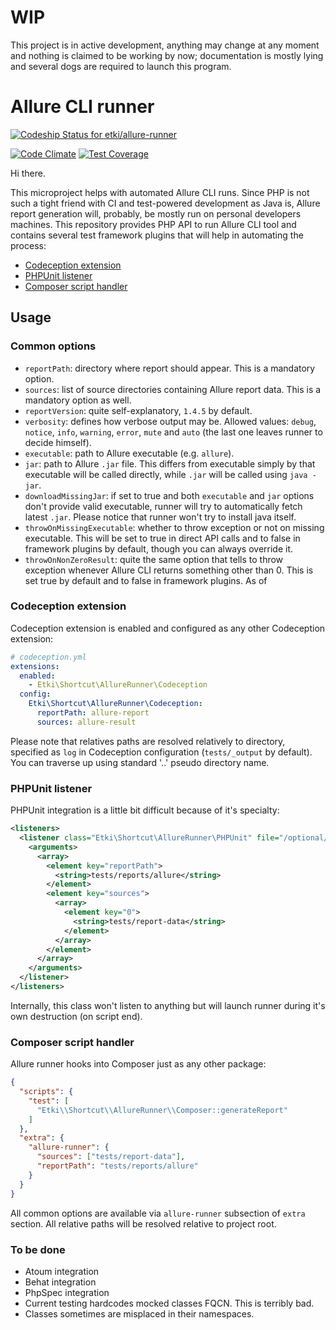# WIP

This project is in active development, anything may change at any moment and
nothing is claimed to be working by now; documentation is mostly lying and
several dogs are required to launch this program.

# Allure CLI runner

[ ![Codeship Status for etki/allure-runner](https://codeship.com/projects/70cc58f0-ecb6-0132-a083-1232bdb5f33c/status?branch=master)](https://codeship.com/projects/83798)

[![Code Climate](https://codeclimate.com/github/etki/allure-runner/badges/gpa.svg)](https://codeclimate.com/github/etki/allure-runner)
[![Test Coverage](https://codeclimate.com/github/etki/allure-runner/badges/coverage.svg)](https://codeclimate.com/github/etki/allure-runner/coverage)

Hi there.

This microproject helps with automated Allure CLI runs. Since PHP is not such a
tight friend with CI and test-powered development as Java is, Allure report
generation will, probably, be mostly run on personal developers machines. This
repository provides PHP API to run Allure CLI tool and contains several test
framework plugins that will help in automating the process:

* [Codeception extension](#codeception-extension)
* [PHPUnit listener](#phpunit-listener)
* [Composer script handler](#composer-script-handler)

## Usage

### Common options

* `reportPath`: directory where report should appear. This is a mandatory
option.
* `sources`: list of source directories containing Allure report data. This is
a mandatory option as well.
* `reportVersion`: quite self-explanatory, `1.4.5` by default.
* `verbosity`: defines how verbose output may be. Allowed values: `debug`,
`notice`, `info`, `warning`, `error`, `mute` and `auto` (the last one leaves
runner to decide himself).
* `executable`: path to Allure executable (e.g. `allure`).
* `jar`: path to Allure `.jar` file. This differs from executable simply by
that executable will be called directly, while `.jar` will be called using
`java -jar`.
* `downloadMissingJar`: if set to true and both `executable` and `jar` options
don't provide valid executable, runner will try to automatically fetch latest
`.jar`. Please notice that runner won't try to install java itself.
* `throwOnMissingExecutable`: whether to throw exception or not on missing
executable. This will be set to true in direct API calls and to false in
framework plugins by default, though you can always override it.
* `throwOnNonZeroResult`: quite the same option that tells to throw exception
whenever Allure CLI returns something other than 0. This is set true by default
and to false in framework plugins. As of 

### Codeception extension

Codeception extension is enabled and configured as any other Codeception
extension:

```yml
# codeception.yml
extensions:
  enabled:
    - Etki\Shortcut\AllureRunner\Codeception
  config:
    Etki\Shortcut\AllureRunner\Codeception:
      reportPath: allure-report
      sources: allure-result
```

Please note that relatives paths are resolved relatively to directory, specified
as `log` in Codeception configuration (`tests/_output` by default). You can
traverse up using standard '..' pseudo directory name.

### PHPUnit listener

PHPUnit integration is a little bit difficult because of it's specialty:

```xml
<listeners>
  <listener class="Etki\Shortcut\AllureRunner\PHPUnit" file="/optional/path/to/MyListener.php">
    <arguments>
      <array>
        <element key="reportPath">
          <string>tests/reports/allure</string>
        </element>
        <element key="sources">
          <array>
            <element key="0">
              <string>tests/report-data</string>
            </element>
          </array>
        </element>
      </array>
    </arguments>
  </listener>
</listeners>
```

Internally, this class won't listen to anything but will launch runner during
it's own destruction (on script end).

### Composer script handler

Allure runner hooks into Composer just as any other package:

```json
{
  "scripts": {
    "test": [
      "Etki\\Shortcut\\AllureRunner\\Composer::generateReport"
    ]
  },
  "extra": {
    "allure-runner": {
      "sources": ["tests/report-data"],
      "reportPath": "tests/reports/allure"
    }
  }
}
```

All common options are available via `allure-runner` subsection of `extra`
section. All relative paths will be resolved relative to project root.

### To be done

* Atoum integration
* Behat integration
* PhpSpec integration
* Current testing hardcodes mocked classes FQCN. This is terribly bad.
* Classes sometimes are misplaced in their namespaces.
